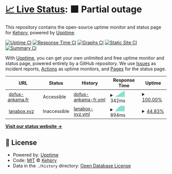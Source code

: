 # [📈 Live Status](https://Kehpry.github.io/phishcheck): <!--live status--> **🟧 Partial outage**

This repository contains the open-source uptime monitor and status page for [Kehpry](https://Kehpry.github.io/phishcheck), powered by [Upptime](https://github.com/upptime/upptime).

[![Uptime CI](https://github.com/Kehpry/phishcheck/workflows/Uptime%20CI/badge.svg)](https://github.com/Kehpry/phishcheck/actions?query=workflow%3A%22Uptime+CI%22)
[![Response Time CI](https://github.com/Kehpry/phishcheck/workflows/Response%20Time%20CI/badge.svg)](https://github.com/Kehpry/phishcheck/actions?query=workflow%3A%22Response+Time+CI%22)
[![Graphs CI](https://github.com/Kehpry/phishcheck/workflows/Graphs%20CI/badge.svg)](https://github.com/Kehpry/phishcheck/actions?query=workflow%3A%22Graphs+CI%22)
[![Static Site CI](https://github.com/Kehpry/phishcheck/workflows/Static%20Site%20CI/badge.svg)](https://github.com/Kehpry/phishcheck/actions?query=workflow%3A%22Static+Site+CI%22)
[![Summary CI](https://github.com/Kehpry/phishcheck/workflows/Summary%20CI/badge.svg)](https://github.com/Kehpry/phishcheck/actions?query=workflow%3A%22Summary+CI%22)

With [Upptime](https://upptime.js.org), you can get your own unlimited and free uptime monitor and status page, powered entirely by a GitHub repository. We use [Issues](https://github.com/Kehpry/phishcheck/issues) as incident reports, [Actions](https://github.com/Kehpry/phishcheck/actions) as uptime monitors, and [Pages](https://Kehpry.github.io/phishcheck) for the status page.

<!--start: status pages-->
<!-- This summary is generated by Upptime (https://github.com/upptime/upptime) -->
<!-- Do not edit this manually, your changes will be overwritten -->
<!-- prettier-ignore -->
| URL | Status | History | Response Time | Uptime |
| --- | ------ | ------- | ------------- | ------ |
| <img alt="" src="https://favicons.githubusercontent.com/www.dofus-ankama.fr" height="13"> [dofus-ankama.fr](https://www.dofus-ankama.fr) | Accessible | [dofus-ankama-fr.yml](https://github.com/Kehpry/phishcheck/commits/HEAD/history/dofus-ankama-fr.yml) | <details><summary><img alt="Response time graph" src="./graphs/dofus-ankama-fr/response-time-week.png" height="20"> 342ms</summary><br><a href="https://phishcheck.dofhelp.fr/history/dofus-ankama-fr"><img alt="Response time 342" src="https://img.shields.io/endpoint?url=https%3A%2F%2Fraw.githubusercontent.com%2FKehpry%2Fphishcheck%2FHEAD%2Fapi%2Fdofus-ankama-fr%2Fresponse-time.json"></a><br><a href="https://phishcheck.dofhelp.fr/history/dofus-ankama-fr"><img alt="24-hour response time 342" src="https://img.shields.io/endpoint?url=https%3A%2F%2Fraw.githubusercontent.com%2FKehpry%2Fphishcheck%2FHEAD%2Fapi%2Fdofus-ankama-fr%2Fresponse-time-day.json"></a><br><a href="https://phishcheck.dofhelp.fr/history/dofus-ankama-fr"><img alt="7-day response time 342" src="https://img.shields.io/endpoint?url=https%3A%2F%2Fraw.githubusercontent.com%2FKehpry%2Fphishcheck%2FHEAD%2Fapi%2Fdofus-ankama-fr%2Fresponse-time-week.json"></a><br><a href="https://phishcheck.dofhelp.fr/history/dofus-ankama-fr"><img alt="30-day response time 342" src="https://img.shields.io/endpoint?url=https%3A%2F%2Fraw.githubusercontent.com%2FKehpry%2Fphishcheck%2FHEAD%2Fapi%2Fdofus-ankama-fr%2Fresponse-time-month.json"></a><br><a href="https://phishcheck.dofhelp.fr/history/dofus-ankama-fr"><img alt="1-year response time 342" src="https://img.shields.io/endpoint?url=https%3A%2F%2Fraw.githubusercontent.com%2FKehpry%2Fphishcheck%2FHEAD%2Fapi%2Fdofus-ankama-fr%2Fresponse-time-year.json"></a></details> | <details><summary><a href="https://phishcheck.dofhelp.fr/history/dofus-ankama-fr">100.00%</a></summary><a href="https://phishcheck.dofhelp.fr/history/dofus-ankama-fr"><img alt="All-time uptime 100.00%" src="https://img.shields.io/endpoint?url=https%3A%2F%2Fraw.githubusercontent.com%2FKehpry%2Fphishcheck%2FHEAD%2Fapi%2Fdofus-ankama-fr%2Fuptime.json"></a><br><a href="https://phishcheck.dofhelp.fr/history/dofus-ankama-fr"><img alt="24-hour uptime 100.00%" src="https://img.shields.io/endpoint?url=https%3A%2F%2Fraw.githubusercontent.com%2FKehpry%2Fphishcheck%2FHEAD%2Fapi%2Fdofus-ankama-fr%2Fuptime-day.json"></a><br><a href="https://phishcheck.dofhelp.fr/history/dofus-ankama-fr"><img alt="7-day uptime 100.00%" src="https://img.shields.io/endpoint?url=https%3A%2F%2Fraw.githubusercontent.com%2FKehpry%2Fphishcheck%2FHEAD%2Fapi%2Fdofus-ankama-fr%2Fuptime-week.json"></a><br><a href="https://phishcheck.dofhelp.fr/history/dofus-ankama-fr"><img alt="30-day uptime 100.00%" src="https://img.shields.io/endpoint?url=https%3A%2F%2Fraw.githubusercontent.com%2FKehpry%2Fphishcheck%2FHEAD%2Fapi%2Fdofus-ankama-fr%2Fuptime-month.json"></a><br><a href="https://phishcheck.dofhelp.fr/history/dofus-ankama-fr"><img alt="1-year uptime 100.00%" src="https://img.shields.io/endpoint?url=https%3A%2F%2Fraw.githubusercontent.com%2FKehpry%2Fphishcheck%2FHEAD%2Fapi%2Fdofus-ankama-fr%2Fuptime-year.json"></a></details>
| <img alt="" src="https://favicons.githubusercontent.com/lanabox.xyz" height="13"> [lanabox.xyz](https://lanabox.xyz/) | Inaccessible | [lanabox-xyz.yml](https://github.com/Kehpry/phishcheck/commits/HEAD/history/lanabox-xyz.yml) | <details><summary><img alt="Response time graph" src="./graphs/lanabox-xyz/response-time-week.png" height="20"> 894ms</summary><br><a href="https://phishcheck.dofhelp.fr/history/lanabox-xyz"><img alt="Response time 894" src="https://img.shields.io/endpoint?url=https%3A%2F%2Fraw.githubusercontent.com%2FKehpry%2Fphishcheck%2FHEAD%2Fapi%2Flanabox-xyz%2Fresponse-time.json"></a><br><a href="https://phishcheck.dofhelp.fr/history/lanabox-xyz"><img alt="24-hour response time 894" src="https://img.shields.io/endpoint?url=https%3A%2F%2Fraw.githubusercontent.com%2FKehpry%2Fphishcheck%2FHEAD%2Fapi%2Flanabox-xyz%2Fresponse-time-day.json"></a><br><a href="https://phishcheck.dofhelp.fr/history/lanabox-xyz"><img alt="7-day response time 894" src="https://img.shields.io/endpoint?url=https%3A%2F%2Fraw.githubusercontent.com%2FKehpry%2Fphishcheck%2FHEAD%2Fapi%2Flanabox-xyz%2Fresponse-time-week.json"></a><br><a href="https://phishcheck.dofhelp.fr/history/lanabox-xyz"><img alt="30-day response time 894" src="https://img.shields.io/endpoint?url=https%3A%2F%2Fraw.githubusercontent.com%2FKehpry%2Fphishcheck%2FHEAD%2Fapi%2Flanabox-xyz%2Fresponse-time-month.json"></a><br><a href="https://phishcheck.dofhelp.fr/history/lanabox-xyz"><img alt="1-year response time 894" src="https://img.shields.io/endpoint?url=https%3A%2F%2Fraw.githubusercontent.com%2FKehpry%2Fphishcheck%2FHEAD%2Fapi%2Flanabox-xyz%2Fresponse-time-year.json"></a></details> | <details><summary><a href="https://phishcheck.dofhelp.fr/history/lanabox-xyz">44.83%</a></summary><a href="https://phishcheck.dofhelp.fr/history/lanabox-xyz"><img alt="All-time uptime 44.83%" src="https://img.shields.io/endpoint?url=https%3A%2F%2Fraw.githubusercontent.com%2FKehpry%2Fphishcheck%2FHEAD%2Fapi%2Flanabox-xyz%2Fuptime.json"></a><br><a href="https://phishcheck.dofhelp.fr/history/lanabox-xyz"><img alt="24-hour uptime 44.83%" src="https://img.shields.io/endpoint?url=https%3A%2F%2Fraw.githubusercontent.com%2FKehpry%2Fphishcheck%2FHEAD%2Fapi%2Flanabox-xyz%2Fuptime-day.json"></a><br><a href="https://phishcheck.dofhelp.fr/history/lanabox-xyz"><img alt="7-day uptime 44.83%" src="https://img.shields.io/endpoint?url=https%3A%2F%2Fraw.githubusercontent.com%2FKehpry%2Fphishcheck%2FHEAD%2Fapi%2Flanabox-xyz%2Fuptime-week.json"></a><br><a href="https://phishcheck.dofhelp.fr/history/lanabox-xyz"><img alt="30-day uptime 44.83%" src="https://img.shields.io/endpoint?url=https%3A%2F%2Fraw.githubusercontent.com%2FKehpry%2Fphishcheck%2FHEAD%2Fapi%2Flanabox-xyz%2Fuptime-month.json"></a><br><a href="https://phishcheck.dofhelp.fr/history/lanabox-xyz"><img alt="1-year uptime 44.83%" src="https://img.shields.io/endpoint?url=https%3A%2F%2Fraw.githubusercontent.com%2FKehpry%2Fphishcheck%2FHEAD%2Fapi%2Flanabox-xyz%2Fuptime-year.json"></a></details>

<!--end: status pages-->

[**Visit our status website →**](https://Kehpry.github.io/phishcheck)

## 📄 License

- Powered by: [Upptime](https://github.com/upptime/upptime)
- Code: [MIT](./LICENSE) © [Kehpry](https://Kehpry.github.io/phishcheck)
- Data in the `./history` directory: [Open Database License](https://opendatacommons.org/licenses/odbl/1-0/)
